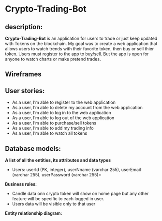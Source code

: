# Crypto-Trading-Bot

## description:
**Crypto-Trading-Bot** is an application for users to trade or just keep updated with Tokens on the blockchain. My goal was to create a web application that allows users to watch trends with their favorite token, then buy or sell thier token. Users must register to the app to buy/sell. But the app is open for anyone to watch charts or make pretend trades.

## Wireframes


## User stories:
- As a user, I’m able to register to the web application
- As a user, I’m able to delete my account from the web application
- As a user, I’m able to log in to the web application
- As a user, I’m able to log out of the web application
- As a user, I’m able to purchase/sell tokens
- As a user, I’m able to add my trading info
- As a user, I’m able to watch all tokens

## Database models:

**A list of all the entities, its attributes and data types**
- Users: userId (PK, integer), userNname (varchar 255), userEmail (varchar 255), userPassword (varchar 255)=

**Business rules:**
- Candle data onn crypto token will show on home page but any other feature will be specific to each logged in user.
- Users data will be visible only to that user

**Entity relationship diagram:**

